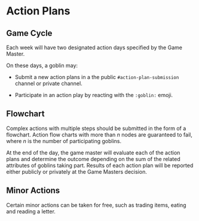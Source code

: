 # Action Plans

## Game Cycle
Each week will have two designated action days specified by the Game Master.

On these days, a goblin may:

- Submit a new action plans in a the public `#action-plan-submission` channel or private channel.

- Participate in an action play by reacting with the `:goblin:` emoji.

## Flowchart
Complex actions with multiple steps should be submitted in the form of a flowchart. Action flow charts with more than *n* nodes are guaranteed to fail, where *n* is the number of participating goblins.

At the end of the day, the game master will evaluate each of the action plans and determine the outcome depending on the sum of the related attributes of goblins taking part. Results of each action plan will be reported either publicly or privately at the Game Masters decision.

## Minor Actions
Certain minor actions can be taken for free, such as trading items, eating and reading a letter.

